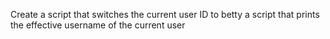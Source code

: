 Create a script that switches the current user ID to betty
a script that prints the effective username of the current user
